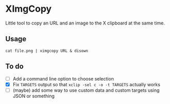 # XImgCopy
Little tool to copy an URL and an image to the X clipboard at the same time.

## Usage
`cat file.png | ximgcopy URL & disown`

## To do
- [ ] Add a command line option to choose selection
- [x] Fix `TARGETS` output so that `xclip -sel c -o -t TARGETS` actually works
- [ ] (maybe) add some way to use custom data and custom targets using JSON or something
